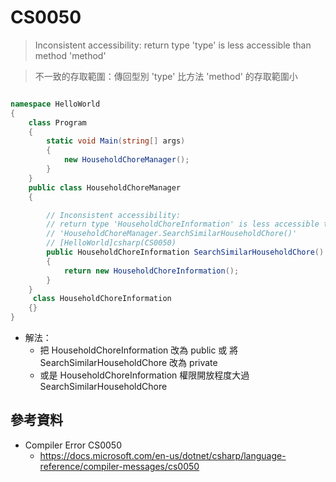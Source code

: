 # CS0050 


> Inconsistent accessibility: return type 'type' is less accessible than method 'method'

> 不一致的存取範圍：傳回型別 'type' 比方法 'method' 的存取範圍小


```csharp

namespace HelloWorld
{
    class Program
    {
        static void Main(string[] args)
        {
            new HouseholdChoreManager();
        }
    }
    public class HouseholdChoreManager
    {

        // Inconsistent accessibility: 
        // return type 'HouseholdChoreInformation' is less accessible than method 
        // 'HouseholdChoreManager.SearchSimilarHouseholdChore()' 
        // [HelloWorld]csharp(CS0050)
        public HouseholdChoreInformation SearchSimilarHouseholdChore() 
        {
            return new HouseholdChoreInformation();
        }
    }
     class HouseholdChoreInformation
    {}
}
```

* 解法：
  * 把 HouseholdChoreInformation 改為 public 或 將 SearchSimilarHouseholdChore 改為 private
  * 或是 HouseholdChoreInformation 權限開放程度大過 SearchSimilarHouseholdChore


## 參考資料

* Compiler Error CS0050
  * https://docs.microsoft.com/en-us/dotnet/csharp/language-reference/compiler-messages/cs0050